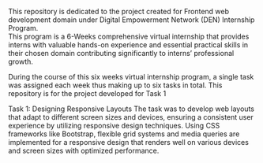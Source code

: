 This repository is dedicated to the project created for Frontend web development domain under Digital Empowerment Network (DEN) Internship Program.  
This program is a 6-Weeks comprehensive virtual internship that provides interns with valuable hands-on experience and essential practical skills in their chosen domain contributing significantly to interns’ professional growth. 

During the course of this six weeks virtual internship program, a single task was assigned each week thus making up to six tasks in total. 
This repository is for the project developed for Task 1

Task 1: Designing Responsive Layouts
The task was to develop web layouts that adapt to different screen sizes and devices, ensuring a consistent user experience by utilizing responsive design techniques. Using CSS frameworks like Bootstrap, flexible grid systems and media queries are implemented for a responsive design that renders well on various devices and screen sizes with optimized performance.
